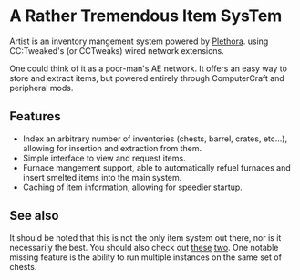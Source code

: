 # A Rather Tremendous Item SysTem
Artist is an inventory mangement system powered by [Plethora][plethora]. using
CC:Tweaked's (or CCTweaks) wired network extensions.

One could think of it as a poor-man's AE network. It offers an easy way to store
and extract items, but powered entirely through ComputerCraft and peripheral
mods.

## Features
 - Index an arbitrary number of inventories (chests, barrel, crates, etc...),
   allowing for insertion and extraction from them.
 - Simple interface to view and request items.
 - Furnace mangement support, able to automatically refuel furnaces and insert
   smelted items into the main system.
 - Caching of item information, allowing for speedier startup.

## See also
It should be noted that this is not the only item system out there, nor is it
necessarily the best. You should also check out [these][turtlegistics]
[two][roger]. One notable missing feature is the ability to run multiple
instances on the same set of chests.

[plethora]: https://minecraft.curseforge.com/projects/plethora-peripherals "See Plethora on CurseForge"
[turtlegistics]: https://github.com/apemanzilla/turtlegistics "Tutlegistics on GitHub"
[roger]: http://www.computercraft.info/forums2/index.php?/topic/28438- "roger109z's item system on the CCF"